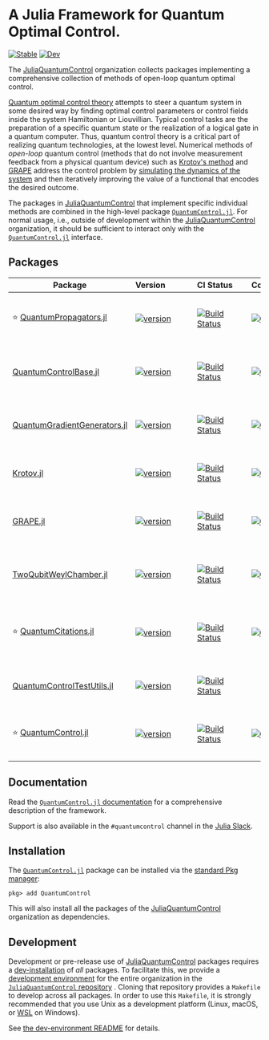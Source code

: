 # A Julia Framework for Quantum Optimal Control.

[![Stable](https://img.shields.io/badge/docs-stable-blue.svg)](https://juliaquantumcontrol.github.io/QuantumControl.jl/)
[![Dev](https://img.shields.io/badge/docs-dev-blue.svg)](https://juliaquantumcontrol.github.io/QuantumControl.jl/dev)

The [JuliaQuantumControl][] organization collects packages implementing a comprehensive collection of methods of open-loop quantum optimal control.

[Quantum optimal control theory](https://link.springer.com/article/10.1140%2Fepjd%2Fe2015-60464-1) attempts to steer a quantum system in some desired way by finding optimal control parameters or control fields inside the system Hamiltonian or Liouvillian. Typical control tasks are the preparation of a specific quantum state or the realization of a logical gate in a quantum computer. Thus, quantum control theory is a critical part of realizing quantum technologies, at the lowest level. Numerical methods of *open-loop* quantum control (methods that do not involve measurement feedback from a physical quantum device) such as [Krotov's method][Krotov] and [GRAPE][] address the control problem by [simulating the dynamics of the system][QuantumPropagators] and then iteratively improving the value of a functional that encodes the desired outcome.


The packages in [JuliaQuantumControl][] that implement specific individual methods are combined in the high-level package [`QuantumControl.jl`][QuantumControl]. For normal usage, i.e., outside of development within the [JuliaQuantumControl][] organization, it should be sufficient to interact only with the [`QuantumControl.jl`][QuantumControl] interface.

## Packages

| Package | Version            | CI Status      | Coverage           | Description |
| --- | --- | --- | --- | ---|
|⭐️ [QuantumPropagators.jl](https://github.com/JuliaQuantumControl/QuantumPropagators.jl) | [![version](https://juliahub.com/docs/QuantumPropagators/version.svg)](https://juliahub.com/ui/Packages/QuantumPropagators/ApFlo) | [![Build Status](https://github.com/JuliaQuantumControl/QuantumPropagators.jl/workflows/CI/badge.svg)](https://github.com/JuliaQuantumControl/QuantumPropagators.jl/actions) | [![Coverage](https://codecov.io/github/JuliaQuantumControl/QuantumPropagators.jl/branch/master/graph/badge.svg)](https://codecov.io/github/JuliaQuantumControl/QuantumPropagators.jl) | Simulate the time evolution of quantum systems ([docs](https://juliaquantumcontrol.github.io/QuantumPropagators.jl)) |
|[QuantumControlBase.jl](https://github.com/JuliaQuantumControl/QuantumControlBase.jl) | [![version](https://juliahub.com/docs/QuantumControlBase/version.svg)](https://juliahub.com/ui/Packages/QuantumControlBase/bTokw) | [![Build Status](https://github.com/JuliaQuantumControl/QuantumControlBase.jl/workflows/CI/badge.svg)](https://github.com/JuliaQuantumControl/QuantumControlBase.jl/actions) | [![Coverage](https://codecov.io/github/JuliaQuantumControl/QuantumControlBase.jl/branch/master/graph/badge.svg)](https://codecov.io/github/JuliaQuantumControl/QuantumControlBase.jl) | Shared methods and data structures ([docs](https://juliaquantumcontrol.github.io/QuantumControlBase.jl)) |
|[QuantumGradientGenerators.jl](https://github.com/JuliaQuantumControl/QuantumGradientGenerators.jl) | [![version](https://juliahub.com/docs/QuantumGradientGenerators/version.svg)](https://juliahub.com/ui/Packages/QuantumGradientGenerators/PFvfk) | [![Build Status](https://github.com/JuliaQuantumControl/QuantumGradientGenerators.jl/workflows/CI/badge.svg)](https://github.com/JuliaQuantumControl/QuantumGradientGenerators.jl/actions) | [![Coverage](https://codecov.io/github/JuliaQuantumControl/QuantumGradientGenerators.jl/branch/master/graph/badge.svg)](https://codecov.io/github/JuliaQuantumControl/QuantumGradientGenerators.jl) | Dynamic Gradients for Quantum Control ([docs](https://juliaquantumcontrol.github.io/QuantumGradientGenerators.jl)) |
|[Krotov.jl](https://github.com/JuliaQuantumControl/Krotov.jl) | [![version](https://juliahub.com/docs/Krotov/version.svg)](https://juliahub.com/ui/Packages/Krotov/3mCxK) | [![Build Status](https://github.com/JuliaQuantumControl/Krotov.jl/workflows/CI/badge.svg)](https://github.com/JuliaQuantumControl/Krotov.jl/actions) | [![Coverage](https://codecov.io/github/JuliaQuantumControl/Krotov.jl/branch/master/graph/badge.svg)](https://codecov.io/github/JuliaQuantumControl/Krotov.jl) | Krotov's method of optimal control ([docs](https://juliaquantumcontrol.github.io/Krotov.jl)) |
|[GRAPE.jl](https://github.com/JuliaQuantumControl/GRAPE.jl) | [![version](https://juliahub.com/docs/GRAPE/version.svg)](https://juliahub.com/ui/Packages/GRAPE/W0mna) | [![Build Status](https://github.com/JuliaQuantumControl/GRAPE.jl/workflows/CI/badge.svg)](https://github.com/JuliaQuantumControl/GRAPE.jl/actions) | [![Coverage](https://codecov.io/github/JuliaQuantumControl/GRAPE.jl/branch/master/graph/badge.svg)](https://codecov.io/github/JuliaQuantumControl/GRAPE.jl) | Gradient Ascent Pulse Engineering method ([docs](https://juliaquantumcontrol.github.io/GRAPE.jl)) |
|[TwoQubitWeylChamber.jl](https://github.com/JuliaQuantumControl/TwoQubitWeylChamber.jl) | [![version](https://juliahub.com/docs/TwoQubitWeylChamber/version.svg)](https://juliahub.com/ui/Packages/TwoQubitWeylChamber/FqgvU) | [![Build Status](https://github.com/JuliaQuantumControl/TwoQubitWeylChamber.jl/workflows/CI/badge.svg)](https://github.com/JuliaQuantumControl/TwoQubitWeylChamber.jl/actions) | [![Coverage](https://codecov.io/github/JuliaQuantumControl/TwoQubitWeylChamber.jl/branch/master/graph/badge.svg)](https://codecov.io/github/JuliaQuantumControl/TwoQubitWeylChamber.jl) | Optimizing two-qubit gates in the Weyl chamber ([docs](https://juliaquantumcontrol.github.io/TwoQubitWeylChamber.jl)) |
|⭐️ [QuantumCitations.jl](https://github.com/JuliaQuantumControl/QuantumCitations.jl) | [![version](https://juliahub.com/docs/QuantumCitations/version.svg)](https://juliahub.com/ui/Packages/QuantumCitations/73HPB) | [![Build Status](https://github.com/JuliaQuantumControl/QuantumCitations.jl/workflows/CI/badge.svg)](https://github.com/JuliaQuantumControl/QuantumCitations.jl/actions) | [![Coverage](https://codecov.io/github/JuliaQuantumControl/QuantumCitations.jl/branch/master/graph/badge.svg)](https://codecov.io/github/JuliaQuantumControl/QuantumCitations.jl) | Documenter plugin for BibTeX citations and references ([docs](https://juliaquantumcontrol.github.io/QuantumCitations.jl/)) |
|[QuantumControlTestUtils.jl](https://github.com/JuliaQuantumControl/QuantumControlTestUtils.jl) | [![version](https://juliahub.com/docs/QuantumControlTestUtils/version.svg)](https://juliahub.com/ui/Packages/QuantumControlTestUtils/8VU0c) | [![Build Status](https://github.com/JuliaQuantumControl/QuantumControlTestUtils.jl/workflows/CI/badge.svg)](https://github.com/JuliaQuantumControl/QuantumControlTestUtils.jl/actions) | | Tools for testing and benchmarking  ([docs](https://juliaquantumcontrol.github.io/QuantumControlTestUtils.jl)) |
|⭐️ [QuantumControl.jl](https://github.com/JuliaQuantumControl/QuantumControl.jl) | [![version](https://juliahub.com/docs/QuantumControl/version.svg)](https://juliahub.com/ui/Packages/QuantumControl/no1zM) | [![Build Status](https://github.com/JuliaQuantumControl/QuantumControl.jl/workflows/CI/badge.svg)](https://github.com/JuliaQuantumControl/QuantumControl.jl/actions) | [![Coverage](https://codecov.io/github/JuliaQuantumControl/QuantumControl.jl/branch/master/graph/badge.svg)](https://codecov.io/github/JuliaQuantumControl/QuantumControl.jl) | Framework for Quantum Dynamics and Control ([docs](https://juliaquantumcontrol.github.io/QuantumControl.jl/)) |


## Documentation

Read the [`QuantumControl.jl` documentation](https://juliaquantumcontrol.github.io/QuantumControl.jl/) for a comprehensive description of the framework.

Support is also available in the `#quantumcontrol` channel in the [Julia Slack](https://julialang.org/slack/).


## Installation

The [`QuantumControl.jl`][QuantumControl] package can be installed via the [standard Pkg manager](https://docs.julialang.org/en/v1/stdlib/Pkg/):

~~~
pkg> add QuantumControl
~~~

This will also install all the packages of the [JuliaQuantumControl][] organization as dependencies.

## Development

Development or pre-release use of [JuliaQuantumControl][] packages requires a [dev-installation](https://pkgdocs.julialang.org/v1/managing-packages/#developing) of *all* packages. To facilitate this, we provide a [development environment][JuliaQuantumControlDev] for the entire organization in the [`JuliaQuantumControl` repository][JuliaQuantumControlDev] . Cloning that repository provides a `Makefile` to develop across all packages. In order to use this `Makefile`, it is strongly recommended that you use Unix as a development platform (Linux, macOS, or [WSL](https://docs.microsoft.com/en-us/windows/wsl/about) on Windows).

See [the dev-environment README](https://github.com/JuliaQuantumControl/JuliaQuantumControl#readme) for details.

[JuliaQuantumControl]: https://github.com/JuliaQuantumControl
[JuliaQuantumControlDev]: https://github.com/JuliaQuantumControl/JuliaQuantumControl
[Krotov]: https://github.com/JuliaQuantumControl/Krotov.jl
[GRAPE]: https://github.com/JuliaQuantumControl/GRAPE.jl
[QuantumPropagators]: https://github.com/JuliaQuantumControl/QuantumPropagators.jl
[QuantumControl]: https://github.com/JuliaQuantumControl/QuantumControl.jl
